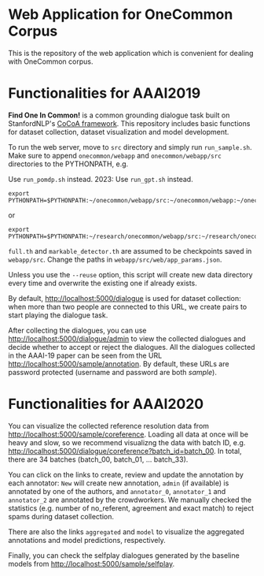 # Web Application for OneCommon Corpus

This is the repository of the web application which is convenient for dealing with OneCommon corpus.

# Functionalities for AAAI2019

**Find One In Common!** is a common grounding dialogue task built on StanfordNLP's [CoCoA framework](https://github.com/stanfordnlp/cocoa).
This repository includes basic functions for dataset collection, dataset visualization and model development.

To run the web server, move to `src` directory and simply run `run_sample.sh`. Make sure to append `onecommon/webapp` and `onecommon/webapp/src` directories to the PYTHONPATH, e.g.

Use `run_pomdp.sh` instead.
2023: Use `run_gpt.sh` instead.

```
export PYTHONPATH=$PYTHONPATH:~/onecommon/webapp/src:~/onecommon/webapp:~/onecommon/aaai2020/experiments:~/onecommon/aaai2020
```
or
```
export PYTHONPATH=$PYTHONPATH:~/research/onecommon/webapp/src:~/research/onecommon/webapp:~/research/onecommon/aaai2020/experiments:~/research/onecommon/aaai2020
```

`full.th` and `markable_detector.th` are assumed to be checkpoints saved in `webapp/src`.
Change the paths in `webapp/src/web/app_params.json`.

Unless you use the `--reuse` option, this script will create new data directory every time and overwrite the existing one if already exists.

By default, <http://localhost:5000/dialogue> is used for dataset collection: when more than two people are connected to this URL, we create pairs to start playing the dialogue task.

After collecting the dialogues, you can use <http://localhost:5000/dialogue/admin> to view the collected dialogues and decide whether to accept or reject the dialogues. All the dialogues collected in the AAAI-19 paper can be seen from the URL <http://localhost:5000/sample/annotation>. By default, these URLs are password protected (username and password are both *sample*).

# Functionalities for AAAI2020

You can visualize the collected reference resolution data from <http://localhost:5000/sample/coreference>. Loading all data at once will be heavy and slow, so we recommend visualizng the data with batch ID, e.g. <http://localhost:5000/dialogue/coreference?batch_id=batch_00>. In total, there are 34 batches (batch_00, batch_01, ... batch_33).

You can click on the links to create, review and update the annotation by each annotator: `New` will create new annotation, `admin` (if available) is annotated by one of the authors, and `annotator_0`, `annotator_1` and `annotator_2` are annotated by the crowdworkers. We manually checked the statistics (e.g. number of no_referent, agreement and exact match) to reject spams during dataset collection.

There are also the links `aggregated` and `model` to visualize the aggregated annotations and model predictions, respectively.

Finally, you can check the selfplay dialogues generated by the baseline models from <http://localhost:5000/sample/selfplay>.
